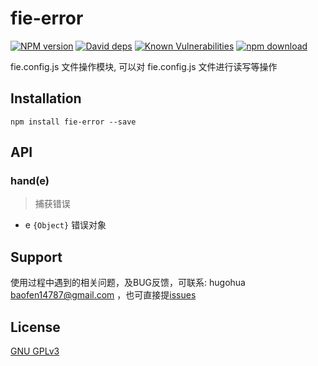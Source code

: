 # fie-error

[![NPM version][npm-image]][npm-url]
[![David deps][david-image]][david-url]
[![Known Vulnerabilities][snyk-image]][snyk-url]
[![npm download][download-image]][download-url]

[npm-image]: https://img.shields.io/npm/v/fie-error.svg?style=flat-square
[npm-url]: https://npmjs.org/package/fie-error
[david-image]: https://img.shields.io/david/cnpm/npminstall.svg?style=flat-square
[david-url]: https://david-dm.org/fieteam/fie-error
[snyk-image]: https://snyk.io/test/npm/fie-error/badge.svg?style=flat-square
[snyk-url]: https://snyk.io/test/npm/fie-error
[download-image]: https://img.shields.io/npm/dm/fie-error.svg?style=flat-square
[download-url]: https://npmjs.org/package/fie-error

fie.config.js 文件操作模块, 可以对 fie.config.js 文件进行读写等操作


## Installation

```
npm install fie-error --save
```

## API

### hand(e)

> 捕获错误

- e `{Object}` 错误对象



## Support

使用过程中遇到的相关问题，及BUG反馈，可联系: hugohua <baofen14787@gmail.com> ，也可直接提[issues](https://github.com/fieteam/fie/issues/new)

## License

[GNU GPLv3](LICENSE)
